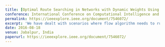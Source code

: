 ```yaml
---
title: [Optimal Route Searching in Networks with Dynamic Weights Using Flow Algorithms](https://ieeexplore.ieee.org/document/7546072/)
conference: International Conference on Computational Intelligence and Communication Networks (CICN 2015)
permalink: https://ieeexplore.ieee.org/document/7546072/
excerpt: 'We have dealt with scenarios where flow algorithm needs to run repeatedly to establish flows in a network with timely changing capacities and we have sought to obtain some form of computational intelligence on that subject.'
date: 2016-08-18
venue: Jabalpur, India
paperurl: https://ieeexplore.ieee.org/document/7546072/
---
```


